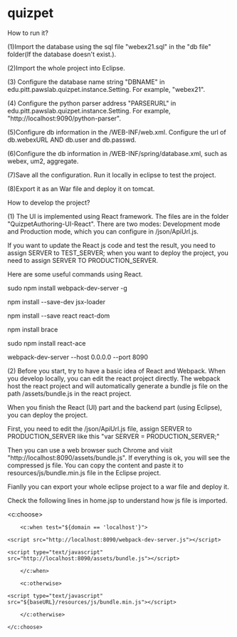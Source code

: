 # quizpet
How to run it?

(1)Import the database using the sql file "webex21.sql" in the "db file" folder(If the database doesn't exist.).

(2)Import the whole project into Eclipse. 

(3) Configure the database name string "DBNAME" in edu.pitt.pawslab.quizpet.instance.Setting. For example,
"webex21".

(4) Configure the python parser address "PARSERURL" in edu.pitt.pawslab.quizpet.instance.Setting. For example,
"http://localhost:9090/python-parser".

(5)Configure db information in the /WEB-INF/web.xml. Configure the url of db.webexURL AND db.user and db.passwd.

(6)Configure the db information in /WEB-INF/spring/database.xml, such as webex, um2, aggregate.

(7)Save all the configuration. Run it locally in eclipse to test the project.

(8)Export it as an War file and deploy it on tomcat.




How to develop the project?

(1) The UI is implemented using React framework.
The files are in the folder "QuizpetAuthoring-UI-React".
There are two modes: Development mode and Production mode, which you can configure in /json/ApiUrl.js.

If you want to update the React js code and test the result, you need to assign SERVER to TEST_SERVER; when you 
want to deploy the project, you need to assign SERVER TO PRODUCTION_SERVER.

Here are some useful commands using React.

sudo npm install webpack-dev-server -g

npm install --save-dev jsx-loader

npm install --save react react-dom

npm install brace

sudo npm install react-ace

webpack-dev-server --host 0.0.0.0 --port 8090

(2)
Before you start, try to have a basic idea of React and Webpack. When you develop locally, you can edit the react project directly. The webpack host the react project and will automatically generate a bundle js file on the path /assets/bundle.js in the react project. 

When you finish the React (UI) part and the backend part (using Eclipse), you can deploy the project.

First, you need to edit the /json/ApiUrl.js file, assign SERVER to PRODUCTION_SERVER like this "var SERVER = PRODUCTION_SERVER;"

Then you can use a web browser such Chrome and visit "http://localhost:8090/assets/bundle.js". If everything is ok, you will see the compressed js file. You can copy the content and paste it to resources/js/bundle.min.js file in the Eclipse project. 

Fianlly you can export your whole eclipse project to a war file and deploy it. 



Check the following lines in home.jsp to understand how js file is imported.

<c:choose>

		<c:when test="${domain == 'localhost'}">

	<script src="http://localhost:8090/webpack-dev-server.js"></script>

    <script type="text/javascript" src="http://localhost:8090/assets/bundle.js"></script>

    	</c:when>

    	<c:otherwise>

    <script type="text/javascript" src="${baseURL}/resources/js/bundle.min.js"></script>

    	</c:otherwise>

	</c:choose>
	




	

